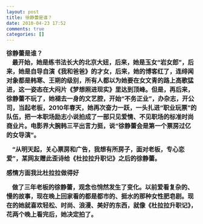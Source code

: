 ```yaml
---
layout: post
title: 徐静蕾是谁？
date: 2010-04-23 17:52
comments: true
categories: []
---
```

<strong><font style="FonT-siZe: 16px">徐静蕾是谁？<br/>
 <wbr/> <wbr/> <wbr/> <wbr/>最开始，她是练书法长大的北京大妞，后来，她是玉女“岩女郎”，后来，她是自导自演《我和爸爸》的才女，后来，她的博客红了，连绯闻对象都是韩寒、王朔的级别，所有人都以为她要在女文青的路上高歌猛进，这一姿态在大闷片《梦想照进现实》里达到顶峰。但是，再后来，徐静蕾不玩了，她褪去一身的文艺腔，开始“不务正业”，办杂志，开公司，当起老板，2010年春天，她再次奋力一跃，一头扎进“职业玩票”的队伍，把一本职场励志小说拍成了一部只见爱情、不见职场的标准时尚商业片。电影界大腕韩三平出言力挺，说“徐静蕾会是第一个票房过亿的女导演”。<br/>

 <wbr/> <wbr/> <wbr/> <wbr/>“从明天起，关心票房和广告，我想有所房子，面对老板，专心恋爱”，某网友赠此歪诗给《杜拉拉升职记》之后的徐静蕾。</font></strong>
<p><strong><font style="FonT-siZe: 16px">感情方面我比杜拉拉做得好</font></strong></p>
<p><strong><font style="FonT-siZe: 16px"> <wbr/> <wbr/> <wbr/> <wbr/>做了三年老板的徐静蕾，观念也悄然发生了变化。以前爱看复杂的、慢的故事，现在晚上回家看的都是都市的、挺水的那种女性肥皂剧。现在的她就喜欢轻松、时尚、浪漫、美好的东西，就像《杜拉拉升职记》，花两个晚上看完后，她决定拍了。</font></strong></p>
